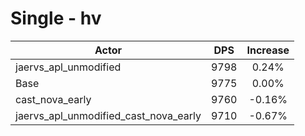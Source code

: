 # Single - hv
| Actor | DPS | Increase |
|---|:---:|:---:|
|jaervs_apl_unmodified|9798|0.24%|
|Base|9775|0.00%|
|cast_nova_early|9760|-0.16%|
|jaervs_apl_unmodified_cast_nova_early|9710|-0.67%|
